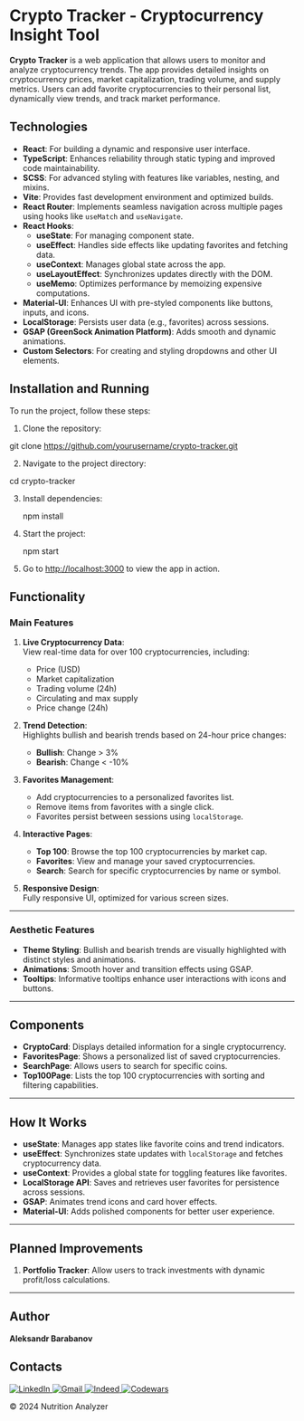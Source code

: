 # Crypto Tracker - Cryptocurrency Insight Tool

**Crypto Tracker** is a web application that allows users to monitor and analyze cryptocurrency trends. The app provides detailed insights on cryptocurrency prices, market capitalization, trading volume, and supply metrics. Users can add favorite cryptocurrencies to their personal list, dynamically view trends, and track market performance.

## Technologies

- **React**: For building a dynamic and responsive user interface.
- **TypeScript**: Enhances reliability through static typing and improved code maintainability.
- **SСSS**: For advanced styling with features like variables, nesting, and mixins.
- **Vite**: Provides fast development environment and optimized builds.
- **React Router**: Implements seamless navigation across multiple pages using hooks like `useMatch` and `useNavigate`.
- **React Hooks**: 
  - **useState**: For managing component state.
  - **useEffect**: Handles side effects like updating favorites and fetching data.
  - **useContext**: Manages global state across the app.
  - **useLayoutEffect**: Synchronizes updates directly with the DOM.
  - **useMemo**: Optimizes performance by memoizing expensive computations.
- **Material-UI**: Enhances UI with pre-styled components like buttons, inputs, and icons.
- **LocalStorage**: Persists user data (e.g., favorites) across sessions.
- **GSAP (GreenSock Animation Platform)**: Adds smooth and dynamic animations.
- **Custom Selectors**: For creating and styling dropdowns and other UI elements.

## Installation and Running

To run the project, follow these steps:

1. Clone the repository:

git clone https://github.com/yourusername/crypto-tracker.git

2. Navigate to the project directory:

  cd crypto-tracker

3. Install dependencies:

   npm install

4. Start the project:

   npm start

5. Go to [http://localhost:3000](http://localhost:3000) to view the app in action.

## Functionality

### Main Features

1. **Live Cryptocurrency Data**:  
   View real-time data for over 100 cryptocurrencies, including:  
   - Price (USD)  
   - Market capitalization  
   - Trading volume (24h)  
   - Circulating and max supply  
   - Price change (24h)  

2. **Trend Detection**:  
   Highlights bullish and bearish trends based on 24-hour price changes:  
   - **Bullish**: Change > 3%  
   - **Bearish**: Change < -10%  

3. **Favorites Management**:  
   - Add cryptocurrencies to a personalized favorites list.  
   - Remove items from favorites with a single click.  
   - Favorites persist between sessions using `localStorage`.  

4. **Interactive Pages**:  
   - **Top 100**: Browse the top 100 cryptocurrencies by market cap.  
   - **Favorites**: View and manage your saved cryptocurrencies.  
   - **Search**: Search for specific cryptocurrencies by name or symbol.  

5. **Responsive Design**:  
   Fully responsive UI, optimized for various screen sizes.  

---

### Aesthetic Features

- **Theme Styling**: Bullish and bearish trends are visually highlighted with distinct styles and animations.  
- **Animations**: Smooth hover and transition effects using GSAP.  
- **Tooltips**: Informative tooltips enhance user interactions with icons and buttons.  

---

## Components

- **CryptoCard**: Displays detailed information for a single cryptocurrency.  
- **FavoritesPage**: Shows a personalized list of saved cryptocurrencies.  
- **SearchPage**: Allows users to search for specific coins.  
- **Top100Page**: Lists the top 100 cryptocurrencies with sorting and filtering capabilities.  

---

## How It Works

- **useState**: Manages app states like favorite coins and trend indicators.  
- **useEffect**: Synchronizes state updates with `localStorage` and fetches cryptocurrency data.  
- **useContext**: Provides a global state for toggling features like favorites.  
- **LocalStorage API**: Saves and retrieves user favorites for persistence across sessions.  
- **GSAP**: Animates trend icons and card hover effects.  
- **Material-UI**: Adds polished components for better user experience.  

---

## Planned Improvements

1. **Portfolio Tracker**: Allow users to track investments with dynamic profit/loss calculations.  

---

## Author

**Aleksandr Barabanov**

## Contacts

<div>
  <a href="https://www.linkedin.com/in/aleksandr-barabanov/">
    <img src="https://img.shields.io/badge/linkedin-%230077B5.svg?style=for-the-badge&logo=linkedin&logoColor=white" alt="LinkedIn"/>
  </a> 
  <a href="mailto:barabanov.codes@gmail.com">
    <img src="https://img.shields.io/badge/Gmail-D14836?style=for-the-badge&logo=gmail&logoColor=white" alt="Gmail"/>
  </a>
  <a href="https://profile.indeed.com/?hl=en_CA&co=CA&from=gnav-notifcenter">
    <img src="https://img.shields.io/badge/indeed-003A9B?style=for-the-badge&logo=indeed&logoColor=white" alt="Indeed"/>
  </a>
  <a href="https://www.codewars.com/users/Aleksandr-Barabanov">
    <img src="https://img.shields.io/badge/Codewars-B1361E?style=for-the-badge&logo=codewars&logoColor=grey" alt="Codewars"/>
  </a>
</div>

© 2024 Nutrition Analyzer
